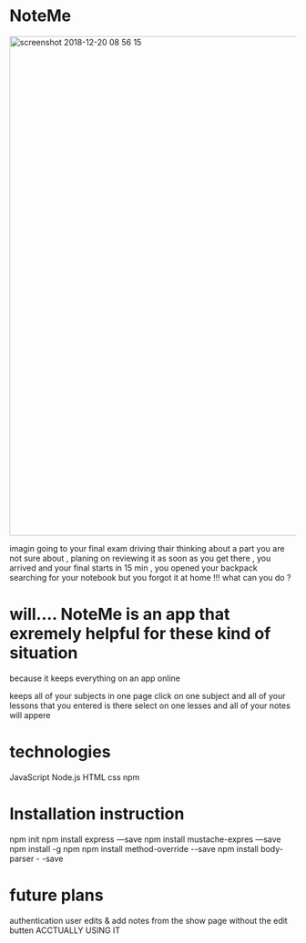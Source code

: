 # NoteMe
<img width="878" alt="screenshot 2018-12-20 08 56 15" src="https://user-images.githubusercontent.com/44241342/50267093-14315300-0437-11e9-996a-79db12c1b9c5.png">

imagin going to your final exam driving thair thinking about a part you are not sure about , planing on reviewing it as soon as you get there , you arrived and your final starts in 15 min , you opened your backpack searching for your notebook but you forgot it at home !!! what can you do ? 

# will.... NoteMe is an app that exremely helpful for these kind of situation
because it keeps everything on an app online 

keeps all of  your subjects in one page
click on one subject and all of your lessons that you entered is there
select on one lesses and all of your notes will appere

# technologies
JavaScript 
Node.js
HTML
css
npm 

# Installation instruction
npm init 
npm install express —save 
npm install mustache-expres —save
npm install -g npm 
npm install method-override --save
npm install body-parser  - -save

# future plans 
authentication
user edits & add notes from the show page without the edit butten 
ACCTUALLY USING IT 
